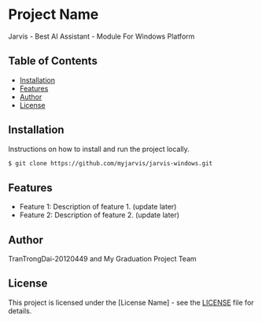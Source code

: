 # Project Name

Jarvis - Best AI Assistant - Module For Windows Platform

## Table of Contents

- [Installation](#installation)
- [Features](#features)
- [Author](#author)
- [License](#license)

## Installation

Instructions on how to install and run the project locally.

```bash
$ git clone https://github.com/myjarvis/jarvis-windows.git
```

## Features

- Feature 1: Description of feature 1. (update later)
- Feature 2: Description of feature 2. (update later)

## Author

TranTrongDai-20120449 and My Graduation Project Team

## License

This project is licensed under the [License Name] - see the [LICENSE](LICENSE) file for details.
